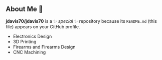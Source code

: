 ## About Me 👋

**jdavis70/jdavis70** is a ✨ _special_ ✨ repository because its `README.md` (this file) appears on your GitHub profile.


- Electronics Design
- 3D Printing
- Firearms and Firearms Design
- CNC Machining
